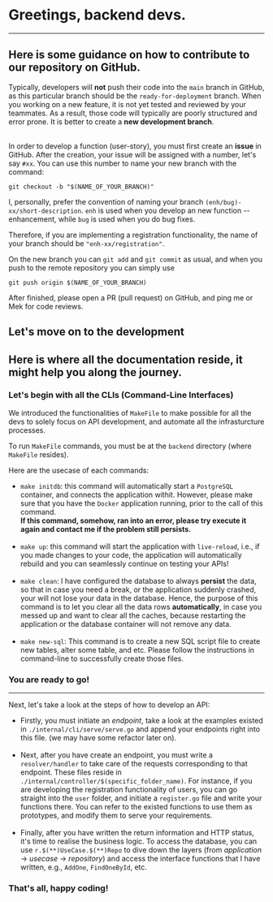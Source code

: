 # Greetings, backend devs.

---

## Here is some guidance on how to contribute to our repository on GitHub.

Typically, developers will **not** push their code into the `main` branch in GitHub, as this particular branch should be the `ready-for-deployment` branch. When you working on a new feature, it is not yet tested and reviewed by your teammates. As a result, those code will typically are poorly structured and error prone. It is better to create a **new development branch**. </br></br>

In order to develop a function (user-story), you must first create an **issue** in GitHub. After the creation, your issue will be assigned with a number, let's say `#xx`. You can use this number to name your new branch with the command:

```
git checkout -b "$(NAME_OF_YOUR_BRANCH)"
```

I, personally, prefer the convention of naming your branch `(enh/bug)-xx/short-description`. `enh` is used when you develop an new function -- enhancement, while `bug` is used when you do bug fixes.

Therefore, if you are implementing a registration functionality, the name of your branch should be `"enh-xx/registration"`.

On the new branch you can `git add` and `git commit` as usual, and when you push to the remote repository you can simply use

```
git push origin $(NAME_OF_YOUR_BRANCH)
```

After finished, please open a PR (pull request) on GitHub, and ping me or Mek for code reviews.

## Let's move on to the development

## Here is where all the documentation reside, it might help you along the journey.

### Let's begin with all the CLIs (Command-Line Interfaces)

We introduced the functionalities of `MakeFile` to make possible for all the devs to solely focus on API development,
and automate all the infrasturcture processes.

To run `MakeFile` commands, you must be at the `backend` directory (where `MakeFile` resides).

Here are the usecase of each commands:

- `make initdb`: this command will automatically start a `PostgreSQL` container, and connects the application withit. However, please make sure that you have the `Docker` application running, prior to the call of this command. </br> **If this command, somehow, ran into an error, please try execute it again and contact me if the problem still persists.** </br></br>
- `make up`: this command will start the application with `live-reload`, i.e., if you made changes to your code, the application will automatically rebuild and you can seamlessly continue on testing your APIs! </br></br>
- `make clean`: I have configured the database to always **persist** the data, so that in case you need a break, or the application suddenly crashed, your will not lose your data in the database. Hence, the purpose of this command is to let you clear all the data rows **automatically**, in case you messed up and want to clear all the caches, because restarting the application or the database container will not remove any data. </br></br>
- `make new-sql`: This command is to create a new SQL script file to create new tables, alter some table, and etc. Please follow the instructions in command-line to successfully create those files.

### You are ready to go!

---

Next, let's take a look at the steps of how to develop an API:

- Firstly, you must initiate an _endpoint_, take a look at the examples existed in `./internal/cli/serve/serve.go` and append your endpoints right into this file. (we may have some refactor later on). </br></br>
- Next, after you have create an endpoint, you must write a `resolver/handler` to take care of the requests corresponding to that endpoint. These files reside in `./internal/controller/$(specific_folder_name)`. For instance, if you are developing the registration functionality of users, you can go straight into the `user` folder, and initiate a `register.go` file and write your functions there. You can refer to the existed functions to use them as prototypes, and modify them to serve your requirements. </br></br>
- Finally, after you have written the return information and HTTP status, it's time to realise the business logic. To access the database, you can use `r.$(**)UseCase.$(**)Repo` to dive down the layers (from _application_ -> _usecase_ -> _repository_) and access the interface functions that I have written, e.g., `AddOne`, `FindOneById`, etc.

### That's all, happy coding!
